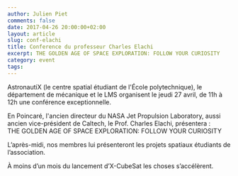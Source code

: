 ```yaml
---
author: Julien Piet
comments: false
date: 2017-04-26 20:00:00+02:00
layout: article
slug: conf-elachi
title: Conference du professeur Charles Elachi
excerpt: THE GOLDEN AGE OF SPACE EXPLORATION: FOLLOW YOUR CURIOSITY 
category: event
tags:
---
```


AstronautiX (le centre spatial étudiant de l'École polytechnique), le département de mécanique et le LMS organisent le jeudi 27 avril, de 11h à 12h une conférence exceptionnelle.  

En Poincaré, l'ancien directeur du NASA Jet Propulsion Laboratory, aussi ancien vice-président de Caltech, le Prof. Charles Elachi, présentera :  
THE GOLDEN AGE OF SPACE EXPLORATION: FOLLOW YOUR CURIOSITY   

[photo1]: /images/event1.jpg "Les X dans l'espace"

L’après-midi, nos membres lui présenteront les projets spatiaux étudiants de l’association.  

À moins d’un mois du lancement d’X-CubeSat les choses s’accélèrent.  


